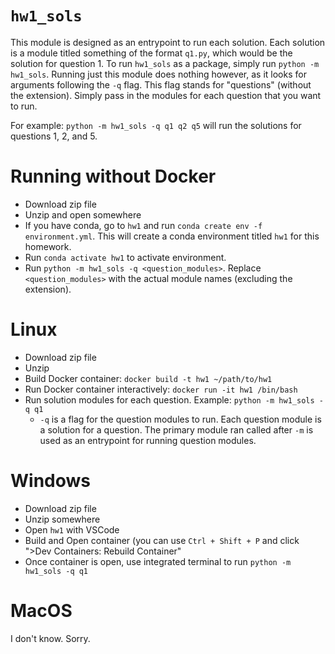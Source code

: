 # `hw1_sols`

This module is designed as an entrypoint to run each solution. Each solution is a module titled something of the format `q1.py`, which would be the solution for question 1. To run `hw1_sols` as a package, simply run `python -m hw1_sols`. Running just this module does nothing however, as it looks for arguments following the `-q` flag. This flag stands for "questions" (without the extension). Simply pass in the modules for each question that you want to run.

For example: `python -m hw1_sols -q q1 q2 q5` will run the solutions for questions 1, 2, and 5.

# Running without Docker

- Download zip file
- Unzip and open somewhere
- If you have conda, go to `hw1` and run `conda create env -f environment.yml`. This will create a conda environment titled `hw1` for this homework.
- Run `conda activate hw1` to activate environment.
- Run `python -m hw1_sols -q <question_modules>`. Replace `<question_modules>` with the actual module names (excluding the extension).

# Linux

- Download zip file
- Unzip
- Build Docker container: `docker build -t hw1 ~/path/to/hw1`
- Run Docker container interactively: `docker run -it hw1 /bin/bash`
- Run solution modules for each question. Example: `python -m hw1_sols -q q1`
  - `-q` is a flag for the question modules to run. Each question module is a solution for a question. The primary module ran called after `-m` is used as an entrypoint for running question modules.

# Windows

- Download zip file
- Unzip somewhere
- Open `hw1` with VSCode
- Build and Open container (you can use `Ctrl + Shift + P` and click ">Dev Containers: Rebuild Container"
- Once container is open, use integrated terminal to run `python -m hw1_sols -q q1`

# MacOS

I don't know. Sorry.

